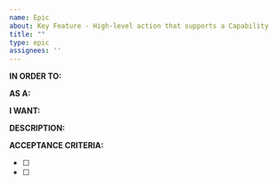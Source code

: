 ```yaml
---
name: Epic
about: Key Feature - High-level action that supports a Capability
title: ""
type: epic
assignees: ''
---
```


**IN ORDER TO:**  
<!-- Goal this Epic supports -->

**AS A:**  
<!-- User role -->

**I WANT:**  
<!-- Feature or capability desired -->

**DESCRIPTION:**  
<!-- Short summary of the feature -->

**ACCEPTANCE CRITERIA:**  
<!-- List the rules the implementation must follow -->
- [ ]
- [ ]